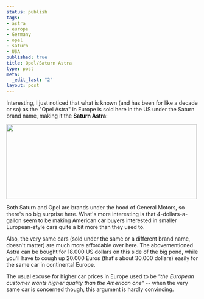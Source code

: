 ```yaml
--- 
status: publish
tags: 
- astra
- europe
- Germany
- opel
- saturn
- USA
published: true
title: Opel/Saturn Astra
type: post
meta: 
  _edit_last: "2"
layout: post
---
```

Interesting, I just noticed that what is known (and has been for like a decade or so) as the "Opel Astra" in Europe is sold here in the US under the Saturn brand name, making it the <strong>Saturn Astra</strong>:

<img src="http://fredericiana.com/wp-content/uploads/2008/07/astra.jpg" alt="" title="Saturn Astra" width="500" height="196" class="alignnone size-full wp-image-1328" />

Both Saturn and Opel are brands under the hood of General Motors, so there's no big surprise here. What's more interesting is that 4-dollars-a-gallon seem to be making American car buyers interested in smaller European-style cars quite a bit more than they used to.

Also, the very same cars (sold under the same or a different brand name, doesn't matter) are much more affordable over here. The abovementioned Astra can be bought for 18.000 US dollars on this side of the big pond, while you'll have to cough up 20.000 Euros (that's about 30.000 dollars) easily for the same car in continental Europe.

The usual excuse for higher car prices in Europe used to be <em>"the European customer wants higher quality than the American one"</em> -- when the very same car is concerned though, this argument is hardly convincing.
